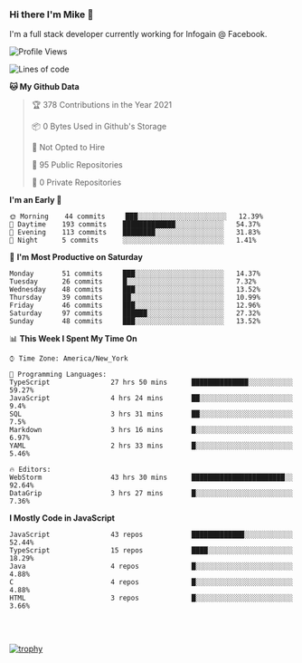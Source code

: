 ### Hi there I'm Mike 👋
I'm a full stack developer currently working for Infogain @ Facebook.

<!--START_SECTION:waka-->
![Profile Views](http://img.shields.io/badge/Profile%20Views-0-blue)

![Lines of code](https://img.shields.io/badge/From%20Hello%20World%20I%27ve%20Written-1.3%20million%20lines%20of%20code-blue)

**🐱 My Github Data** 

> 🏆 378 Contributions in the Year 2021
 > 
> 📦 0 Bytes Used in Github's Storage 
 > 
> 🚫 Not Opted to Hire
 > 
> 📜 95 Public Repositories 
 > 
> 🔑 0 Private Repositories  
 > 
**I'm an Early 🐤** 

```text
🌞 Morning    44 commits     ███░░░░░░░░░░░░░░░░░░░░░░   12.39% 
🌆 Daytime    193 commits    █████████████░░░░░░░░░░░░   54.37% 
🌃 Evening    113 commits    ████████░░░░░░░░░░░░░░░░░   31.83% 
🌙 Night      5 commits      ░░░░░░░░░░░░░░░░░░░░░░░░░   1.41%

```
📅 **I'm Most Productive on Saturday** 

```text
Monday       51 commits     ███░░░░░░░░░░░░░░░░░░░░░░   14.37% 
Tuesday      26 commits     █░░░░░░░░░░░░░░░░░░░░░░░░   7.32% 
Wednesday    48 commits     ███░░░░░░░░░░░░░░░░░░░░░░   13.52% 
Thursday     39 commits     ██░░░░░░░░░░░░░░░░░░░░░░░   10.99% 
Friday       46 commits     ███░░░░░░░░░░░░░░░░░░░░░░   12.96% 
Saturday     97 commits     ██████░░░░░░░░░░░░░░░░░░░   27.32% 
Sunday       48 commits     ███░░░░░░░░░░░░░░░░░░░░░░   13.52%

```


📊 **This Week I Spent My Time On** 

```text
⌚︎ Time Zone: America/New_York

💬 Programming Languages: 
TypeScript               27 hrs 50 mins      ██████████████░░░░░░░░░░░   59.27% 
JavaScript               4 hrs 24 mins       ██░░░░░░░░░░░░░░░░░░░░░░░   9.4% 
SQL                      3 hrs 31 mins       ██░░░░░░░░░░░░░░░░░░░░░░░   7.5% 
Markdown                 3 hrs 16 mins       █░░░░░░░░░░░░░░░░░░░░░░░░   6.97% 
YAML                     2 hrs 33 mins       █░░░░░░░░░░░░░░░░░░░░░░░░   5.46%

🔥 Editors: 
WebStorm                 43 hrs 30 mins      ███████████████████████░░   92.64% 
DataGrip                 3 hrs 27 mins       █░░░░░░░░░░░░░░░░░░░░░░░░   7.36%

```

**I Mostly Code in JavaScript** 

```text
JavaScript               43 repos            █████████████░░░░░░░░░░░░   52.44% 
TypeScript               15 repos            ████░░░░░░░░░░░░░░░░░░░░░   18.29% 
Java                     4 repos             █░░░░░░░░░░░░░░░░░░░░░░░░   4.88% 
C                        4 repos             █░░░░░░░░░░░░░░░░░░░░░░░░   4.88% 
HTML                     3 repos             █░░░░░░░░░░░░░░░░░░░░░░░░   3.66%

```



<!--END_SECTION:waka-->

##### &nbsp;
[![trophy](https://github-profile-trophy.vercel.app/?username=uptonm&theme=dracula)](https://github.com/ryo-ma/github-profile-trophy)
